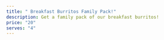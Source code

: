 ```yaml
---
title: " Breakfast Burritos Family Pack!"
description: Get a family pack of our breakfast burritos!
price: "20"
serves: "4"
---
```

